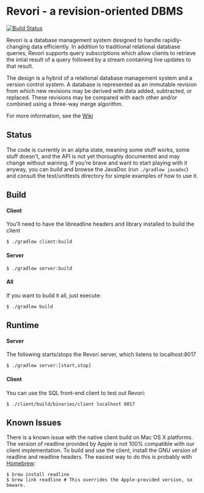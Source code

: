 Revori - a revision-oriented DBMS
=================================

[![Build Status](https://travis-ci.org/dicej/revori.png?branch=master)](https://travis-ci.org/dicej/revori)

Revori is a database management system designed to handle
rapidly-changing data efficiently.  In addition to traditional
relational database queries, Revori supports query subscriptions
which allow clients to retrieve the intial result of a query followed
by a stream containing live updates to that result.

The design is a hybrid of a relational database management system and
a version control system.  A database is represented as an immutable
revision from which new revisions may be derived with data added,
subtracted, or replaced.  These revisions may be compared with each
other and/or combined using a three-way merge algorithm.

For more information, see the [Wiki](https://github.com/ReadyTalk/revori/wiki)

Status
------

The code is currently in an alpha state, meaning some stuff works,
some stuff doesn't, and the API is not yet thoroughly documented and
may change without warning.  If you're brave and want to start playing
with it anyway, you can build and browse the JavaDoc (run `./gradlew
javadoc`) and consult the test/unittests directory for simple examples
of how to use it.

Build
-----

#### Client

You'll need to have the libreadline headers and library installed to
build the client

	$ ./gradlew client:build

#### Server

	$ ./gradlew server:build


#### All

If you want to build it all, just execute:

	$ ./gradlew build


Runtime
-------

#### Server

The following starts/stops the Revori server, which listens to localhost:8017

	$ ./gradlew server:[start,stop]


#### Client

You can use the SQL front-end client to test out Revori:

	$ ./client/build/binaries/client localhost 8017


Known Issues
------------

There is a known issue with the native client build on Mac OS X platforms.
The version of readline provided by Apple is not 100% compatible with our
client implementation. To build and use the client, install the GNU version
of readline and readline headers. The easiest way to do this is probably with
[Homebrew](http://mxcl.github.com/homebrew/):

	$ brew install readline
	$ brew link readline # This overrides the Apple-provided version, so beware.
